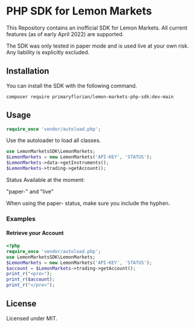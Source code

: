 # PHP SDK for Lemon Markets

This Repository contains an inofficial SDK for Lemon Markets.
All current features (as of early April 2022) are supported.

The SDK was only tested in paper mode and is used live at your own risk. Any liability is explicitly excluded.

## Installation

You can install the SDK with the following command.

```
composer require primaryflorian/lemon-markets-php-sdk:dev-main
```

## Usage

```php
require_once 'vendor/autoload.php';
```

Use the autoloader to load all classes.

```php
use LemonMarketsSDK\LemonMarkets;
$LemonMarkets = new LemonMarkets('API-KEY', 'STATUS');
$LemonMarkets->data->getInstruments();
$LemonMarkets->trading->getAccount();
```

Status Available at the moment:

"paper-" and "live"

When using the paper- status, make sure you include the hyphen.

### Examples

#### Retrieve your Account

```php
<?php
require_once 'vendor/autoload.php';
use LemonMarketsSDK\LemonMarkets;
$LemonMarkets = new LemonMarkets('API-KEY', 'STATUS');
$account = $LemonMarkets->trading->getAccount();
print_r("<pre>");
print_r($account);
print_r("</pre>");
```

## License

Licensed under MIT.
